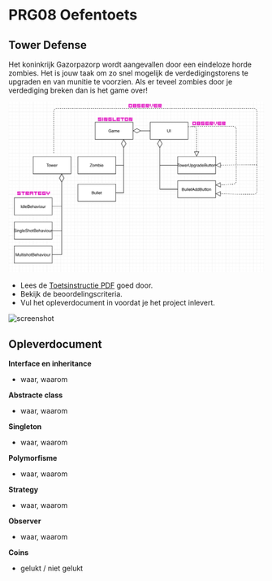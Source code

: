 # PRG08 Oefentoets

## Tower Defense

Het koninkrijk Gazorpazorp wordt aangevallen door een eindeloze horde zombies. Het is jouw taak om zo snel mogelijk de verdedigingstorens te upgraden en van munitie te voorzien. Als er teveel zombies door je verdediging breken dan is het game over! 

![uml](uml_towerdefence.png)

- Lees de [Toetsinstructie PDF](towerdefense_2016_2017_instructie.pdf) goed door.
- Bekijk de beoordelingscriteria.
- Vul het opleverdocument in voordat je het project inlevert.

![screenshot](docs/images/screenshot.png "Screenshot")

## Opleverdocument

**Interface en inheritance**
- waar, waarom

**Abstracte class**
- waar, waarom

**Singleton**
- waar, waarom

**Polymorfisme**
- waar, waarom

**Strategy**
- waar, waarom

**Observer**
- waar, waarom

**Coins**
- gelukt / niet gelukt
